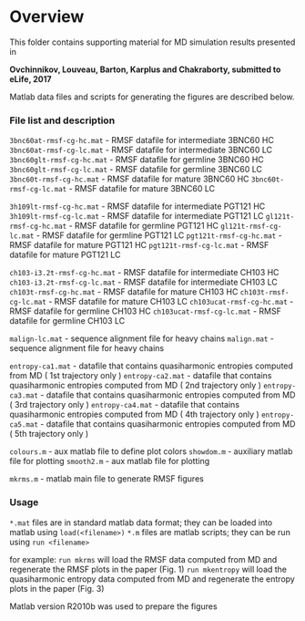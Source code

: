 # Overview

This folder contains supporting material for MD simulation results presented in

**Ovchinnikov, Louveau, Barton, Karplus and Chakraborty, submitted to eLife, 2017**

Matlab data files and scripts for generating the figures are described below.

### File list and description

`3bnc60at-rmsf-cg-hc.mat`  - RMSF datafile for intermediate 3BNC60 HC
`3bnc60at-rmsf-cg-lc.mat`  - RMSF datafile for intermediate 3BNC60 LC
`3bnc60glt-rmsf-cg-hc.mat` - RMSF datafile for germline 3BNC60 HC
`3bnc60glt-rmsf-cg-lc.mat` - RMSF datafile for germline 3BNC60 LC
`3bnc60t-rmsf-cg-hc.mat`   - RMSF datafile for mature 3BNC60 HC
`3bnc60t-rmsf-cg-lc.mat`   - RMSF datafile for mature 3BNC60 LC

`3h109lt-rmsf-cg-hc.mat` - RMSF datafile for intermediate PGT121 HC
`3h109lt-rmsf-cg-lc.mat` - RMSF datafile for intermediate PGT121 LC
`gl121t-rmsf-cg-hc.mat`  - RMSF datafile for germline PGT121 HC
`gl121t-rmsf-cg-lc.mat`  - RMSF datafile for germline PGT121 LC
`pgt121t-rmsf-cg-hc.mat` - RMSF datafile for mature PGT121 HC
`pgt121t-rmsf-cg-lc.mat` - RMSF datafile for mature PGT121 LC

`ch103-i3.2t-rmsf-cg-hc.mat` - RMSF datafile for intermediate CH103 HC
`ch103-i3.2t-rmsf-cg-lc.mat` - RMSF datafile for intermediate CH103 LC
`ch103t-rmsf-cg-hc.mat`      - RMSF datafile for mature CH103 HC
`ch103t-rmsf-cg-lc.mat`      - RMSF datafile for mature CH103 LC
`ch103ucat-rmsf-cg-hc.mat`   - RMSF datafile for germline CH103 HC
`ch103ucat-rmsf-cg-lc.mat`   - RMSF datafile for germline CH103 LC

`malign-lc.mat` - sequence alignment file for heavy chains
`malign.mat` - sequence alignment file for heavy chains

`entropy-ca1.mat` - datafile that contains quasiharmonic entropies computed from MD ( 1st trajectory only )
`entropy-ca2.mat` - datafile that contains quasiharmonic entropies computed from MD ( 2nd trajectory only )
`entropy-ca3.mat` - datafile that contains quasiharmonic entropies computed from MD ( 3rd trajectory only )
`entropy-ca4.mat` - datafile that contains quasiharmonic entropies computed from MD ( 4th trajectory only )
`entropy-ca5.mat` - datafile that contains quasiharmonic entropies computed from MD ( 5th trajectory only )

`colours.m` - aux matlab file to define plot colors
`showdom.m` - auxiliary matlab file for plotting
`smooth2.m` - aux matlab file for plotting

`mkrms.m` - matlab main file to generate RMSF figures

### Usage

`*.mat` files are in standard matlab data format; they can be loaded into matlab using `load(<filename>)`
`*.m` files are matlab scripts; they can be run using `run <filename>`

for example:
`run mkrms` will load the RMSF data computed from MD and regenerate the RMSF plots in the paper (Fig. 1)
`run mkentropy` will load the quasiharmonic entropy data computed from MD and regenerate the entropy plots in the paper (Fig. 3)

Matlab version R2010b was used to prepare the figures
